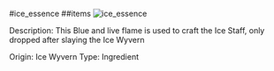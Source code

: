 #ice_essence
##items
![ice_essence](https://dragon-force-studio.com/images/EF_wiki/ice_essence.png)

Description:  This Blue and live flame is used to craft the Ice Staff, only dropped after slaying the Ice Wyvern

Origin:  Ice Wyvern
Type: Ingredient